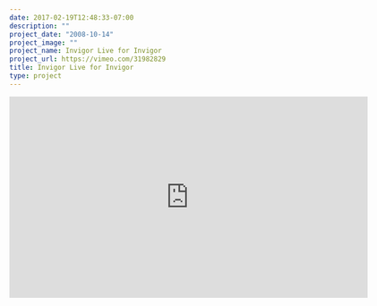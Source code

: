 ```yaml
---
date: 2017-02-19T12:48:33-07:00
description: ""
project_date: "2008-10-14"
project_image: ""
project_name: Invigor Live for Invigor
project_url: https://vimeo.com/31982829
title: Invigor Live for Invigor
type: project
---
```


<iframe src="https://player.vimeo.com/video/31982829" width="640" height="360" frameborder="0" webkitallowfullscreen mozallowfullscreen allowfullscreen></iframe>
